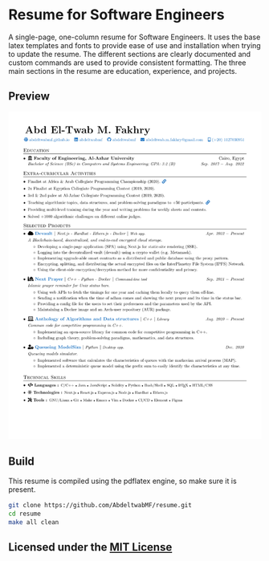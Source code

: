 # Resume for Software Engineers

A single-page, one-column resume for Software Engineers. It uses the base latex templates and fonts to provide ease of use and installation when trying to update the resume. The different sections are clearly documented and custom commands are used to provide consistent formatting. The three main sections in the resume are education, experience, and projects.

## Preview

![RESUME PREVIEW](preview-1.png)

## Build

This resume is compiled using the pdflatex engine, so make sure it is present.

```bash
git clone https://github.com/AbdeltwabMF/resume.git
cd resume
make all clean
```

## Licensed under the [MIT License](LICENSE)
